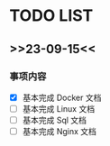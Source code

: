 # TODO LIST

## >>23-09-15<<

### 事项内容

- [x] 基本完成 Docker 文档
- [ ] 基本完成 Linux 文档
- [ ] 基本完成 Sql 文档
- [ ] 基本完成 Nginx 文档
